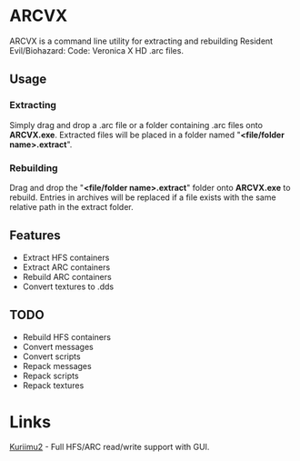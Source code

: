 ﻿# ARCVX

ARCVX is a command line utility for extracting and rebuilding Resident Evil/Biohazard: Code: Veronica X HD .arc files.

## Usage

### Extracting

Simply drag and drop a .arc file or a folder containing .arc files onto **ARCVX.exe**. Extracted files will be placed in a folder named "**\<file/folder name\>.extract**".

### Rebuilding

Drag and drop the "**\<file/folder name\>.extract**" folder onto **ARCVX.exe** to rebuild. Entries in archives will be replaced if a file exists with the same relative path in the extract folder.

## Features

- Extract HFS containers
- Extract ARC containers
- Rebuild ARC containers
- Convert textures to .dds

## TODO

- Rebuild HFS containers
- Convert messages
- Convert scripts
- Repack messages
- Repack scripts
- Repack textures

# Links

[Kuriimu2](https://github.com/FanTranslatorsInternational/Kuriimu2) - Full HFS/ARC read/write support with GUI.